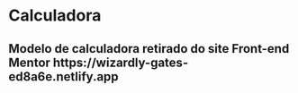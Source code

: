 <h1>Calculadora</h1>
<h2>Modelo de calculadora retirado do site Front-end Mentor
https://wizardly-gates-ed8a6e.netlify.app
